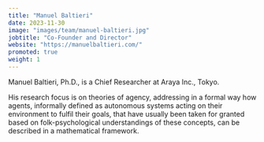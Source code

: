```yaml
---
title: "Manuel Baltieri"
date: 2023-11-30
image: "images/team/manuel-baltieri.jpg"
jobtitle: "Co-Founder and Director"
website: "https://manuelbaltieri.com/"
promoted: true
weight: 1
---
```


Manuel Baltieri, Ph.D., is a Chief Researcher at Araya Inc., Tokyo.
<!--more-->

His research focus is on theories of agency, addressing in a formal way how agents, informally defined as autonomous systems acting on their environment to fulfil their goals, that have usually been taken for granted based on folk-psychological understandings of these concepts, can be described in a mathematical framework.